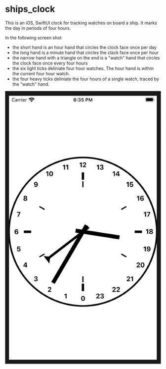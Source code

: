 # ships_clock
This is an iOS, SwiftUI clock for tracking watches on board a ship.
It marks the day in periods of four hours.

In the following screen shot
- the short hand is an hour hand that circles the clock face once per day
- the long hand is a minute hand that circles the clack face once per hour
- the narrow hand with a triangle on the end is a "watch" hand that
  circles the clock face once every four hours
- the six light ticks deliniate four hour watches. The hour hand is within
  the current four hour watch.
- the four heavy ticks deliniate the four hours of a single watch, traced by
  the "watch" hand.

![Screen shot](docs/clock_face.png)

